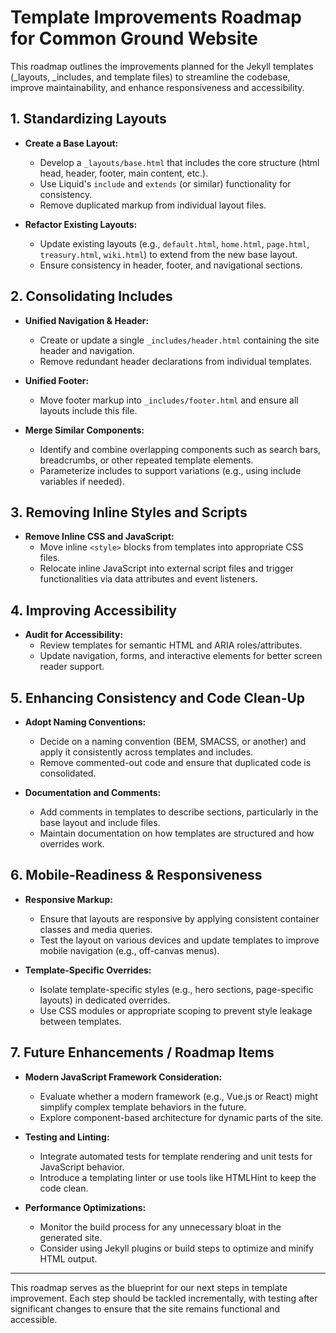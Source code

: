 # Template Improvements Roadmap for Common Ground Website

This roadmap outlines the improvements planned for the Jekyll templates (_layouts, _includes, and template files) to streamline the codebase, improve maintainability, and enhance responsiveness and accessibility.

## 1. Standardizing Layouts

- **Create a Base Layout:**
  - Develop a `_layouts/base.html` that includes the core structure (html head, header, footer, main content, etc.).
  - Use Liquid's `include` and `extends` (or similar) functionality for consistency.
  - Remove duplicated markup from individual layout files.

- **Refactor Existing Layouts:**
  - Update existing layouts (e.g., `default.html`, `home.html`, `page.html`, `treasury.html`, `wiki.html`) to extend from the new base layout.
  - Ensure consistency in header, footer, and navigational sections.

## 2. Consolidating Includes

- **Unified Navigation & Header:**
  - Create or update a single `_includes/header.html` containing the site header and navigation.
  - Remove redundant header declarations from individual templates.

- **Unified Footer:**
  - Move footer markup into `_includes/footer.html` and ensure all layouts include this file.

- **Merge Similar Components:**
  - Identify and combine overlapping components such as search bars, breadcrumbs, or other repeated template elements.
  - Parameterize includes to support variations (e.g., using include variables if needed).

## 3. Removing Inline Styles and Scripts

- **Remove Inline CSS and JavaScript:**
  - Move inline `<style>` blocks from templates into appropriate CSS files.
  - Relocate inline JavaScript into external script files and trigger functionalities via data attributes and event listeners.

## 4. Improving Accessibility

- **Audit for Accessibility:**
  - Review templates for semantic HTML and ARIA roles/attributes.
  - Update navigation, forms, and interactive elements for better screen reader support.

## 5. Enhancing Consistency and Code Clean-Up

- **Adopt Naming Conventions:**
  - Decide on a naming convention (BEM, SMACSS, or another) and apply it consistently across templates and includes.
  - Remove commented-out code and ensure that duplicated code is consolidated.

- **Documentation and Comments:**
  - Add comments in templates to describe sections, particularly in the base layout and include files.
  - Maintain documentation on how templates are structured and how overrides work.

## 6. Mobile-Readiness & Responsiveness

- **Responsive Markup:**
  - Ensure that layouts are responsive by applying consistent container classes and media queries.
  - Test the layout on various devices and update templates to improve mobile navigation (e.g., off-canvas menus).

- **Template-Specific Overrides:**
  - Isolate template-specific styles (e.g., hero sections, page-specific layouts) in dedicated overrides.
  - Use CSS modules or appropriate scoping to prevent style leakage between templates.

## 7. Future Enhancements / Roadmap Items

- **Modern JavaScript Framework Consideration:**
  - Evaluate whether a modern framework (e.g., Vue.js or React) might simplify complex template behaviors in the future.
  - Explore component-based architecture for dynamic parts of the site.

- **Testing and Linting:**
  - Integrate automated tests for template rendering and unit tests for JavaScript behavior.
  - Introduce a templating linter or use tools like HTMLHint to keep the code clean.

- **Performance Optimizations:**
  - Monitor the build process for any unnecessary bloat in the generated site.
  - Consider using Jekyll plugins or build steps to optimize and minify HTML output.

---

This roadmap serves as the blueprint for our next steps in template improvement. Each step should be tackled incrementally, with testing after significant changes to ensure that the site remains functional and accessible. 